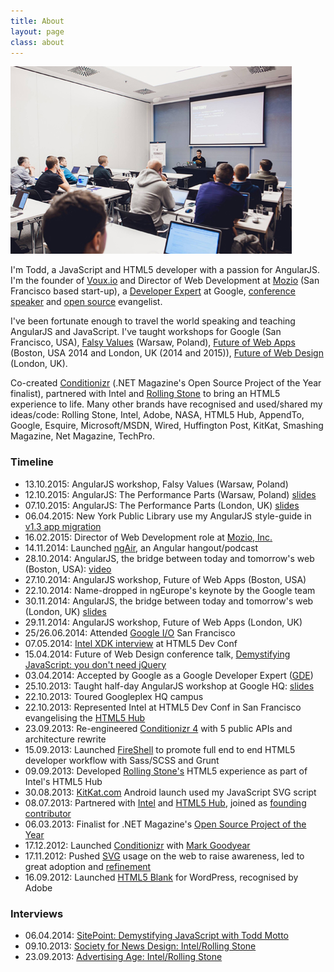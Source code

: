 ```yaml
---
title: About
layout: page
class: about
---
```


<div class="about__talk">
  <img src="img/workshop.jpg">
</div>

I'm Todd, a JavaScript and HTML5 developer with a passion for AngularJS. I'm the founder of [Voux.io](http://voux.io) and Director of Web Development at [Mozio](https://mozio.com/#/?utm_source=toddmotto.com) (San Francisco based start-up), a [Developer Expert](https://developers.google.com/experts) at Google, [conference speaker](https://speakerdeck.com/toddmotto) and [open source](//github.com/toddmotto) evangelist.

I've been fortunate enough to travel the world speaking and teaching AngularJS and JavaScript. I've taught workshops for Google (San Francisco, USA), [Falsy Values](https://2015.falsyvalues.com) (Warsaw, Poland), [Future of Web Apps](https://futureofwebapps.com) (Boston, USA 2014 and London, UK (2014 and 2015)), [Future of Web Design](https://futureofwebdesign.com) (London, UK).

Co-created [Conditionizr](//conditionizr.com) (.NET Magazine's Open Source Project of the Year finalist), partnered with Intel and [Rolling Stone](//rollingstone.com/feature/the-geeks-on-the-frontlines) to bring an HTML5 experience to life. Many other brands have recognised and used/shared my ideas/code: Rolling Stone, Intel, Adobe, NASA, HTML5 Hub, AppendTo, Google, Esquire, Microsoft/MSDN, Wired, Huffington Post, KitKat, Smashing Magazine, Net Magazine, TechPro.

### Timeline
* 13.10.2015: AngularJS workshop, Falsy Values (Warsaw, Poland)
* 12.10.2015: AngularJS: The Performance Parts (Warsaw, Poland) [slides](https://speakerdeck.com/toddmotto/angularjs-the-performance-parts)
* 07.10.2015: AngularJS: The Performance Parts (London, UK) [slides](https://speakerdeck.com/toddmotto/angularjs-the-performance-parts)
* 06.04.2015: New York Public Library use my AngularJS style-guide in [v1.3 app migration](http://www.nypl.org/blog/2015/04/06/upgrading-angularjs-1-3)
* 16.02.2015: Director of Web Development role at [Mozio, Inc.](//mozio.com)
* 14.11.2014: Launched [ngAir](http://ng-air.github.io), an Angular hangout/podcast
* 28.10.2014: AngularJS, the bridge between today and tomorrow's web (Boston, USA): [video](https://www.youtube.com/watch?v=Po2JDV6Iebc)
* 27.10.2014: AngularJS workshop, Future of Web Apps (Boston, USA)
* 22.10.2014: Name-dropped in ngEurope's keynote by the Google team
* 30.11.2014: AngularJS, the bridge between today and tomorrow's web (London, UK) [slides](https://speakerdeck.com/toddmotto/angularjs-the-bridge-between-today-and-tomorrows-web)
* 29.11.2014: AngularJS workshop, Future of Web Apps (London, UK)
* 25/26.06.2014: Attended [Google I/O](https://www.google.com/events/io) San Francisco
* 07.05.2014: [Intel XDK interview](//www.youtube.com/watch?v=5L_gW1K7vqg) at HTML5 Dev Conf
* 15.04.2014: Future of Web Design conference talk, [Demystifying JavaScript: you don't need jQuery](//toddmotto.com/talks/fowd-2014)
* 03.04.2014: Accepted by Google as a Google Developer Expert ([GDE](//developers.google.com/experts))
* 25.10.2013: Taught half-day AngularJS workshop at Google HQ: [slides](//speakerdeck.com/toddmotto/angularjs-in-one-day)
* 22.10.2013: Toured Googleplex HQ campus
* 22.10.2013: Represented Intel at HTML5 Dev Conf in San Francisco evangelising the [HTML5 Hub](//html5hub.com)
* 23.09.2013: Re-engineered [Conditionizr 4](//conditionizr.com) with 5 public APIs and architecture rewrite
* 15.09.2013: Launched [FireShell](//getfireshell.com) to promote full end to end HTML5 developer workflow with Sass/SCSS and Grunt
* 09.09.2013: Developed [Rolling Stone's](//rollingstone.com/feature/the-geeks-on-the-frontlines) HTML5 experience as part of Intel's HTML5 Hub
* 30.08.2013: [KitKat.com](//kitkat.com) Android launch used my JavaScript SVG script
* 08.07.2013: Partnered with [Intel](//intel.com) and [HTML5 Hub](//html5hub.com), joined as [founding contributor](//html5hub.com/developers)
* 06.03.2013: Finalist for .NET Magazine's [Open Source Project of the Year](//www.creativebloq.com/design/net-awards-2013-open-source-project-year-4132975)
* 17.12.2012: Launched [Conditionizr](//conditionizr.com) with [Mark Goodyear](//markgoodyear.com)
* 17.11.2012: Pushed [SVG](//toddmotto.com/mastering-svg-use-for-a-retina-web-fallbacks-with-png-script) usage on the web to raise awareness, led to great adoption and [refinement](//toddmotto.com/revisiting-svg-workflow-for-performance-and-progressive-development-with-transparent-data-uris)
* 16.09.2012: Launched [HTML5 Blank](//html5blank.com) for WordPress, recognised by Adobe

### Interviews
* 06.04.2014: [SitePoint: Demystifying JavaScript with Todd Motto](//sitepoint.com/demystifying-javascript-todd-motto)
* 09.10.2013: [Society for News Design: Intel/Rolling Stone](//www.snd.org/2013/10/the-guts-todd-motto-on-developing-rolling-stones-the-geeks-on-the-front-lines)
* 23.09.2013: [Advertising Age: Intel/Rolling Stone](//adage.com/article/digital/intel-hub-targets-developers-subsidizing-web-publishers/244296)
